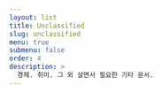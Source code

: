 ```yaml
---
layout: list
title: Unclassified
slug: unclassified
menu: true
submenu: false
order: 4
description: >
  경제. 취미. 그 외 살면서 필요한 기타 문서.
---
```

